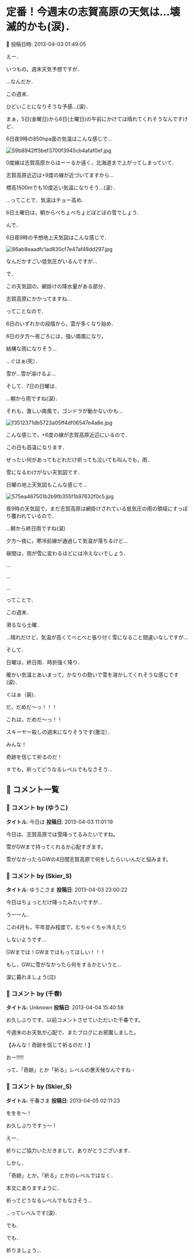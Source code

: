 # 定番！今週末の志賀高原の天気は…壊滅的かも(涙)．

📅 投稿日時: 2013-04-03 01:49:05

えー．


いつもの，週末天気予想ですが．





…なんだか．


この週末．


ひどいことになりそうな予感…(涙)．





まぁ，5日(金曜日)から6日(土曜日)の午前にかけては晴れてくれそうなんですけど．


6日夜9時の850hpa面の気温はこんな感じで…




![59b8942ff5bef3700f3945cb4afaf0ef.jpg](images/59b8942ff5bef3700f3945cb4afaf0ef.jpg)




0度線は志賀高原からはーーるか遠く，北海道まで上がってしまっていて．


志賀高原近辺は+9度の線が近づいてますから…


標高1500mでも10度近い気温になりそう…(涙）．


…ってことで．気温はチョー高め．


6日土曜日は，朝からべちょべちょどぼどぼの雪でしょう．





んで．


6日夜9時の予想地上天気図はこんな感じで．




![86ab8eaadfc1ad830cf7e47af48dd297.jpg](images/86ab8eaadfc1ad830cf7e47af48dd297.jpg)




なんだかすごい低気圧がいるんですが…


で．


この天気図の，網掛けの降水量がある部分．


志賀高原にかかってますね…


ってことなので．


6日のいずれかの段階から，雲が多くなり始め．


6日の夕方～夜ごろには，強い南風になり，


結構な雨になりそう…





…ぐはぁ(死）．


雪が…雪が溶けるよ…





そして．7日の日曜は．


…朝から雨ですね(涙)．


それも，激しい南風で，ゴンドラが動かないかも…




![f3512371db5723a05ff4df06547e4a8e.jpg](images/f3512371db5723a05ff4df06547e4a8e.jpg)




こんな感じで，+6度の線が志賀高原近辺にいるので．


この日も高温になります．


ぜったい何があってもどれだけ祈っても泣いても叫んでも，雨．


雪になるわけがない天気図です．





日曜の地上天気図もこんな感じで…




![575ea467501b2b9fb355f1b97632f0c5.jpg](images/575ea467501b2b9fb355f1b97632f0c5.jpg)




夜9時の天気図で，まだ志賀高原は網掛けされている低気圧の雨の領域にすっぽり覆われているので．


…朝から終日雨ですね(涙)


夕方～夜に，寒冷前線が通過して気温が落ちるけど…


昼間は，雨が雪に変わるほどには冷えないでしょう．


…


…


…


ってことで．


この週末．


滑るなら土曜．


…晴れだけど，気温が高くてべとべと張り付く雪になること間違いなしですが…





そして．


日曜は，終日雨．時折強く降り．


暖かい気温とあいまって，かなりの勢いで雪を溶かしてくれそうな感じです(涙)．





ぐはぁ（屍)．


だ，だめだ～っ！！！


これは，だめだ～っ！！


スキーヤー殺しの週末になりそうです(激泣）．





みんな！


奇跡を信じて祈るのだ！


＃でも，祈ってどうなるレベルでもなさそう…

## 💬 コメント一覧

### 💬 コメント by (ゆうこ)
**タイトル**: 今日は
**投稿日**: 2013-04-03 11:01:19

今日は、志賀高原では雪降ってるみたいですね。

雪がGWまで持ってくれるか心配すぎます。

雪がなかったらGWの4日間志賀高原で何をしたらいいんだと悩みます。

### 💬 コメント by (Skier_S)
**タイトル**: ゆうこさま
**投稿日**: 2013-04-03 23:00:22

今日はちょっとだけ降ったみたいですが…

うーーん．

この4月も，平年並み程度で，むちゃくちゃ冷えたり

しないようです…

GWまでは！GWまではもってほしい！！！



もし，GWに雪がなかったら何をするかというと…

涙に暮れましょう(泣)

### 💬 コメント by (千春)
**タイトル**: Unknown
**投稿日**: 2013-04-04 15:40:58

お久しぶりです、以前コメントさせていただいた千春です。

今週末のお天気が心配で、またブログにお邪魔しました。



【みんな！奇跡を信じて祈るのだ！】

おー!!!!!



って、「奇跡」とか「祈る」レベルの悪天候なんですね・

### 💬 コメント by (Skier_S)
**タイトル**: 千春さま
**投稿日**: 2013-04-05 02:11:23

ををを～！

お久しぶりですぅ～！



えー．

祈りにご協力いただきまして，ありがとうございます．

しかし．

「奇跡」とか，「祈る」とかのレベルではなく．

本文にありますように．



祈ってどうなるレベルでもなさそう…



…ってレベルです(涙)．

でも．

でも．

祈りましょう…


